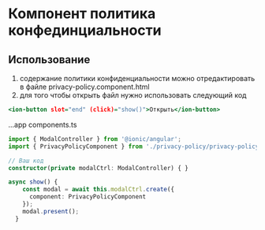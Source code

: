 # Компонент политика конфединциальности 
## Использование 
1. содержание политики конфиденциальности можно отредактировать в файле privacy-policy.component.html 
2. для того чтобы открыть файл нужно использовать следующий код

```app.component.html
<ion-button slot="end" (click)="show()">Открыть</ion-button>

```
...app components.ts
```typescript
import { ModalController } from '@ionic/angular';
import { PrivacyPolicyComponent } from './privacy-policy/privacy-policy.component';

// Ваш код
constructor(private modalCtrl: ModalController) { }

async show() {
    const modal = await this.modalCtrl.create({
      component: PrivacyPolicyComponent
    });
    modal.present();
  }
```